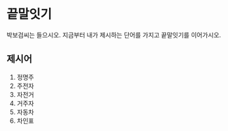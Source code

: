 # 끝말잇기
박보검씨는 들으시오. 지금부터 내가 제시하는 단어를 가지고 끝말잇기를 이어가시오.

## 제시어
1. 정명주
2. 주전자
3. 자전거
4. 거주자
5. 자동차
6. 차인표